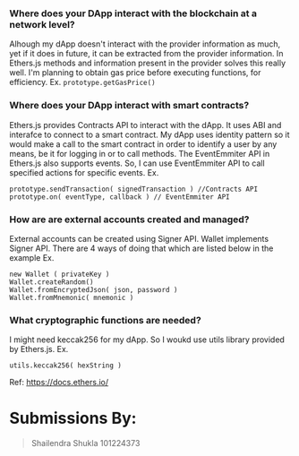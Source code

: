 ### Where does your DApp interact with the blockchain at a network level? 
Alhough my dApp doesn't interact with the provider information as much, yet if it does in future, it can be extracted from the provider information. In Ethers.js methods and information present in the provider solves this really well. I'm planning to obtain gas price before executing functions, for efficiency. 
Ex.
``` prototype.getGasPrice() ```


### Where does your DApp interact with smart contracts?
Ethers.js provides Contracts API to interact with the dApp. It uses ABI and interafce to connect to a smart contract.
My dApp uses identity pattern so it would make a call to the smart contract in order to identify a user by any means, be it for logging in or to call methods. The EventEmmiter API in Ethers.js also supports events. So, I can use EventEmmiter API to call specified actions for specific events.
Ex. 
```
prototype.sendTransaction( signedTransaction ) //Contracts API
prototype.on( eventType, callback ) // EventEmmiter API
```

### How are are external accounts created and managed?
External accounts can be created using Signer API. Wallet implements Signer API. There are 4 ways of doing that which are listed below in the example
Ex. 
```
new Wallet ( privateKey )
Wallet.createRandom()
Wallet.fromEncryptedJson( json, password )
Wallet.fromMnemonic( mnemonic )
```

### What cryptographic functions are needed?
I might need keccak256 for my dApp. So I woukd use utils library provided by Ethers.js.
Ex. 
```
utils.keccak256( hexString )
```

Ref: https://docs.ethers.io/

# Submissions By: 
> Shailendra Shukla
> 101224373
